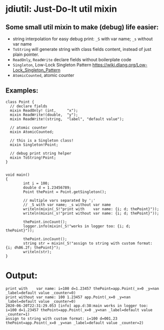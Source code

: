 # jdiutil: Just-Do-It util mixin

## Some small util mixin to make (debug) life easier:

* string interpolation for easy debug print: `_S` with var name; `_s` without var name
* `ToString` will generate string with class fields content, instead of just plain pointer.
* `ReadOnly`, `ReadWrite` declare fields without boilerplate code
* `Singleton`, Low-Lock Singleton Pattern <https://wiki.dlang.org/Low-Lock_Singleton_Pattern>
* `AtomicCounted`, atomic counter


## Examples:
```
class Point {
  // declare fields
  mixin ReadOnly! (int,     "x");
  mixin ReadWrite!(double,  "y");
  mixin ReadWrite!(string,  "label", "default value");

  // atomic counter
  mixin AtomicCounted;

  // this is a Singleton class!
  mixin Singleton!Point;

  // debug print string helper
  mixin ToString!Point;
}


void main()
{
        int i = 100;
        double d = 1.23456789;
        Point thePoint = Point.getSingleton();

        // multiple vars separated by ';'
        // _S with var name; _s without var name
        writeln(mixin(_S!"print with    var name: {i; d; thePoint}"));
        writeln(mixin(_s!"print without var name: {i; d; thePoint}"));

        thePoint.incCount();
        logger.info(mixin(_S!"works in logger too: {i; d; thePoint}"));

        thePoint.incCount();
        string str = mixin(_S!"assign to string with custom format: {i; d%06.2f; thePoint}");
        writeln(str);
}
```

# Output:
```
print with    var name: i=100 d=1.23457 thePoint=app.Point(_x=0 _y=nan _label=default value _counter=0)
print without var name: 100 1.23457 app.Point(_x=0 _y=nan _label=default value _counter=0)
2020-06-20T22:31:29.053 [info] app.d:38:main works in logger too: i=100 d=1.23457 thePoint=app.Point(_x=0 _y=nan _label=default value _counter=1)
assign to string with custom format: i=100 d=001.23 thePoint=app.Point(_x=0 _y=nan _label=default value _counter=2)
```
